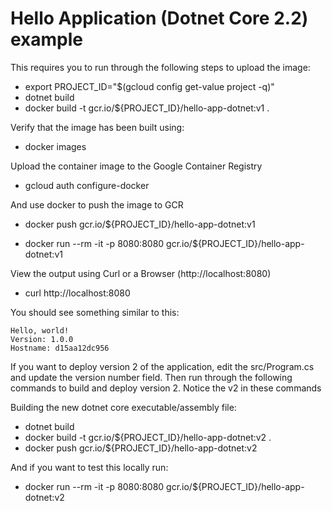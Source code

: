 # Hello Application (Dotnet Core 2.2) example

This requires you to run through the following steps to upload the image:

- export PROJECT_ID="$(gcloud config get-value project -q)"
- dotnet build
- docker build -t gcr.io/${PROJECT_ID}/hello-app-dotnet:v1 .

Verify that the image has been built using:

- docker images

Upload the container image to the Google Container Registry

- gcloud auth configure-docker

And use docker to push the image to GCR

- docker push gcr.io/${PROJECT_ID}/hello-app-dotnet:v1

- docker run --rm -it -p 8080:8080 gcr.io/${PROJECT_ID}/hello-app-dotnet:v1

View the output using Curl or a Browser (http://localhost:8080)

- curl http://localhost:8080

You should see something similar to this:

    Hello, world!
    Version: 1.0.0
    Hostname: d15aa12dc956

If you want to deploy version 2 of the application, edit the src/Program.cs and update the version number field. Then run through the following commands to build and deploy version 2. Notice the v2 in these commands

Building the new dotnet core executable/assembly file:

- dotnet build
- docker build -t gcr.io/${PROJECT_ID}/hello-app-dotnet:v2 .
- docker push gcr.io/${PROJECT_ID}/hello-app-dotnet:v2

And if you want to test this locally run:

- docker run --rm -it -p 8080:8080 gcr.io/${PROJECT_ID}/hello-app-dotnet:v2
